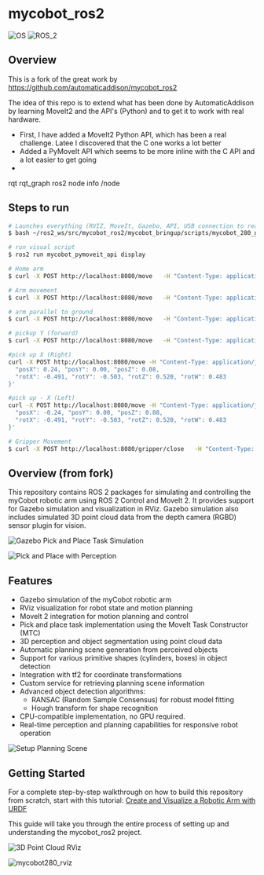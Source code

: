 # mycobot_ros2 #
![OS](https://img.shields.io/ubuntu/v/ubuntu-wallpapers/noble)
![ROS_2](https://img.shields.io/ros/v/jazzy/rclcpp)


## Overview
This is a fork of the great work by https://github.com/automaticaddison/mycobot_ros2

The idea of this repo is to extend what has been done by AutomaticAddison by learning MoveIt2 and the API's (Python) and to get it to work with real hardware.
 - First, I have added a MoveIt2 Python API, which has been a real challenge.  Latee I discovered that the C one works a lot better
 - Added a PyMoveIt API which seems to be more inline with the C API and a lot easier to get going
 -
rqt
rqt_graph
ros2 node info /node

## Steps to run
```bash
# Launches everything (RVIZ, MoveIt, Gazebo, API, USB connection to real arm)
$ bash ~/ros2_ws/src/mycobot_ros2/mycobot_bringup/scripts/mycobot_280_gazebo_and_moveit.sh

# run visual script
$ ros2 run mycobot_pymoveit_api display

# Home arm
$ curl -X POST http://localhost:8080/move   -H "Content-Type: application/json"   -d '{"posX":0.06,"posY":0.079,"posZ":0.41,"rotX":0.03,"rotY":-0.382,"rotZ":0.001,"rotW":1}'

# Arm movement
$ curl -X POST http://localhost:8080/move   -H "Content-Type: application/json"   -d '{"posX":0.1133,"posY":0.0133,"posZ":0.3,"rotX":1,"rotY":0,"rotZ":0,"rotW":1}'

# arm parallel to ground
$ curl -X POST http://localhost:8080/move   -H "Content-Type: application/json"   -d '{"posX":0.029,"posY":0.186,"posZ":0.1285,"rotX":0.004,"rotY":0.042,"rotZ":0.000,"rotW":1}'

# pickup Y (forward)
$ curl -X POST http://localhost:8080/move   -H "Content-Type: application/json"   -d '{"posX":-0.002,"posY":0.24,"posZ":0.08,"rotX":0.020,"rotY":-0.659,"rotZ":0.613,"rotW":0.000}'

#pick up X (Right)
curl -X POST http://localhost:8080/move -H "Content-Type: application/json" -d '{
  "posX": 0.24, "posY": 0.00, "posZ": 0.08,
  "rotX": -0.491, "rotY": -0.503, "rotZ": 0.520, "rotW": 0.483
}'

#pick up - X (Left)
curl -X POST http://localhost:8080/move -H "Content-Type: application/json" -d '{
  "posX": -0.24, "posY": 0.00, "posZ": 0.08,
  "rotX": -0.491, "rotY": -0.503, "rotZ": 0.520, "rotW": 0.483
}'

# Gripper Movement
$ curl -X POST http://localhost:8080/gripper/close   -H "Content-Type: application/json" 
```


## Overview (from fork)
This repository contains ROS 2 packages for simulating and controlling the myCobot robotic arm using ROS 2 Control and MoveIt 2. It provides support for Gazebo simulation and visualization in RViz. Gazebo simulation also includes simulated 3D point cloud data from the depth camera (RGBD) sensor plugin for vision.

![Gazebo Pick and Place Task Simulation](https://automaticaddison.com/wp-content/uploads/2024/12/pick-place-gazebo-800-fast.gif)

![Pick and Place with Perception](https://automaticaddison.com/wp-content/uploads/2024/12/pick-place-demo-rviz-800-fast.gif)

## Features
- Gazebo simulation of the myCobot robotic arm
- RViz visualization for robot state and motion planning
- MoveIt 2 integration for motion planning and control
- Pick and place task implementation using the MoveIt Task Constructor (MTC)
- 3D perception and object segmentation using point cloud data
- Automatic planning scene generation from perceived objects
- Support for various primitive shapes (cylinders, boxes) in object detection
- Integration with tf2 for coordinate transformations
- Custom service for retrieving planning scene information
- Advanced object detection algorithms:
  - RANSAC (Random Sample Consensus) for robust model fitting
  - Hough transform for shape recognition
- CPU-compatible implementation, no GPU required. 
- Real-time perception and planning capabilities for responsive robot operation

![Setup Planning Scene](https://automaticaddison.com/wp-content/uploads/2024/12/creating-planning-scene-800.gif)

## Getting Started
For a complete step-by-step walkthrough on how to build this repository from scratch, start with this tutorial:
[Create and Visualize a Robotic Arm with URDF](https://automaticaddison.com/create-and-visualize-a-robotic-arm-with-urdf-ros-2-jazzy/)

This guide will take you through the entire process of setting up and understanding the mycobot_ros2 project.

![3D Point Cloud RViz](https://automaticaddison.com/wp-content/uploads/2024/12/800_3d-point-cloud.jpg)

![mycobot280_rviz](./mycobot_description/urdf/mycobot280_rviz.png)